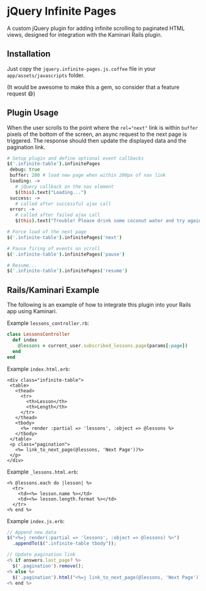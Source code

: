 jQuery Infinite Pages
=====================

A custom jQuery plugin for adding infinite scrolling to paginated HTML views, designed
for integration with the Kaminari Rails plugin.

Installation
------------

Just copy the `jquery.infinite-pages.js.coffee` file in your `app/assets/javascripts`
folder.

(It would be awesome to make this a gem, so consider that a feature request :smile:)

Plugin Usage
------------

When the user scrolls to the point where the `rel="next"` link is within `buffer` pixels
of the bottom of the screen, an async request to the next page is triggered. The response
should then update the displayed data and the pagination link.

```coffeescript
# Setup plugin and define optional event callbacks
$('.infinite-table').infinitePages
 debug: true
 buffer: 200 # load new page when within 200px of nav link
 loading: ->
   # jQuery callback on the nav element
   $(this).text("Loading...")
 success: ->
   # called after successful ajax call
 error: ->
   # called after failed ajax call
   $(this).text("Trouble! Please drink some coconut water and try again")

# Force load of the next page
$('.infinite-table').infinitePages('next')

# Pause firing of events on scroll
$('.infinite-table').infinitePages('pause')

# Resume...
$('.infinite-table').infinitePages('resume')
```

Rails/Kaminari Example
----------------------

The following is an example of how to integrate this plugin into your Rails app
using Kaminari.

Example `lessons_controller.rb`:

```ruby
class LessonsController
  def index
    @lessons = current_user.subscribed_lessons.page(params[:page])
  end
end
```

Example `index.html.erb`:

```erb
<div class="infinite-table">
 <table>
   <thead>
     <tr>
       <th>Lesson</th>
       <th>Length</th>
     </tr>
   </thead>
   <tbody>
     <%= render :partial => 'lessons', :object => @lessons %>
   </tbody>
 </table>
 <p class="pagination">
   <%= link_to_next_page(@lessons, 'Next Page'))%>
 </p>
</div>
```

Example `_lessons.html.erb`:

```erb
<% @lessons.each do |lesson| %>
  <tr>
    <td><%= lesson.name %></td>
    <td><%= lesson.length.format %></td>
  </tr>
<% end %>
```

Example `index.js.erb`:

```javascript
// Append new data
$("<%=j render(:partial => 'lessons', :object => @lessons) %>")
  .appendTo($(".infinite-table tbody"));

// Update pagination link
<% if answers.last_page? %>
  $('.pagination').remove();
<% else %>
  $('.pagination').html("<%=j link_to_next_page(@lessons, 'Next Page'))%>");
<% end %>
```
